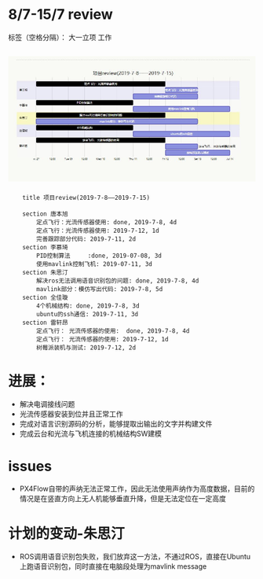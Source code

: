 ﻿# 8/7-15/7 review

标签（空格分隔）： 大一立项 工作

![](../img/img_0714.JPG)
---

```gantt
    title 项目review(2019-7-8——2019-7-15)
    
    section 唐本旭
        定点飞行：光流传感器使用: done, 2019-7-8, 4d
        定点飞行：光流传感器使用: 2019-7-12, 1d
        完善跟踪部分代码: 2019-7-11, 2d
    section 李慕琦
        PID控制算法     :done, 2019-07-08, 3d
        使用mavlink控制飞机: 2019-07-11, 3d
    section 朱思汀
        解决ros无法调用语音识别包的问题: done, 2019-7-8, 4d
        mavlink部分：模仿写出代码: 2019-7-8, 5d
    section 全佳璇
        4个机械结构: done, 2019-7-8, 3d
        ubuntu的ssh通信: 2019-7-11, 3d
    section 雷轩昂
        定点飞行： 光流传感器的使用:  done, 2019-7-8, 4d
        定点飞行： 光流传感器的使用: 2019-7-12, 1d
        树莓派装机与测试: 2019-7-12, 2d
```

# 进展：
- 解决电调接线问题
- 光流传感器安装到位并且正常工作
- 完成对语言识别源码的分析，能够提取出输出的文字并构建文件
- 完成云台和光流与飞机连接的机械结构SW建模

# issues
- PX4Flow自带的声纳无法正常工作，因此无法使用声纳作为高度数据，目前的情况是在竖直方向上无人机能够垂直升降，但是无法定位在一定高度

# 计划的变动-朱思汀
- ROS调用语音识别包失败，我们放弃这一方法，不通过ROS，直接在Ubuntu上跑语音识别包，同时直接在电脑段处理为mavlink message
